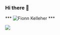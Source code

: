 ### Hi there 👋


*** <img src="https://camo.githubusercontent.com/2b107fe04f628417686cab8c0444cc4a8125525be7ec62855d8d6a7dd4ea0d27/68747470733a2f2f726561646d652d747970696e672d7376672e6865726f6b756170702e636f6d3f666f6e743d5562756e74752b4d6f6e6f2673697a653d33382670617573653d3130303026636f6c6f723d324337433836266261636b67726f756e643d6e6f6e652663656e7465723d74727565267643656e7465723d747275652672616e646f6d3d747275652677696474683d343335266c696e65733d416172696b2b506f6b726173" alt="Fionn Kelleher" data-canonical-src="https://readme-typing-svg.herokuapp.com?font=Ubuntu+Mono&amp;size=38&amp;pause=1000&amp;color=2C7C86&amp;background=none&amp;center=true&amp;vCenter=true&amp;random=true&amp;width=435&amp;lines=Aarik+Pokras" style="max-width: 100%;"> ***



***![](https://komarev.com/ghpvc/?username=FionnKelleher)***
